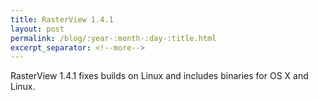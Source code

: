 ```yaml
---
title: RasterView 1.4.1
layout: post
permalink: /blog/:year-:month-:day-:title.html
excerpt_separator: <!--more-->
---
```


RasterView 1.4.1 fixes builds on Linux and includes binaries for OS X and Linux.

